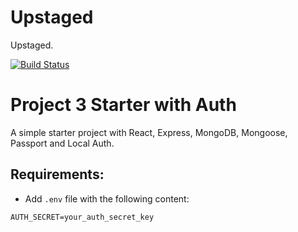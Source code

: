 # Upstaged

Upstaged.

[![Build Status](https://travis-ci.com/alperg/project3-starter-auth.svg?branch=master)](https://travis-ci.com/alperg/project3-starter-auth)

# Project 3 Starter with Auth

A simple starter project with React, Express, MongoDB, Mongoose, Passport and Local Auth.

## Requirements:

- Add `.env` file with the following content:

```
AUTH_SECRET=your_auth_secret_key
```
